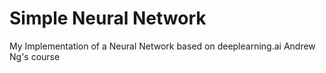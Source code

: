 # Simple Neural Network
My Implementation of a Neural Network based on deeplearning.ai Andrew Ng's course
